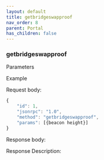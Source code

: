 ```yaml
---
layout: default
title: getbridgeswapproof
nav_order: 8
parent: Portal
has_children: false
---
```


### getbridgeswapproof

Parameters

Example

Request body:
 
```javascript
{
    "id": 1,
    "jsonrpc": "1.0",
    "method": "getbridgeswapproof",
    "params": [{beacon height}]
}
```

Response body:

Response Description:

